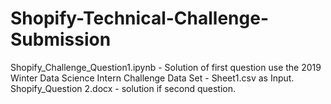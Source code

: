 # Shopify-Technical-Challenge-Submission

Shopify_Challenge_Question1.ipynb - Solution of first question use the 2019 Winter Data Science Intern Challenge Data Set - Sheet1.csv as Input.<br />
Shopify_Question 2.docx - solution if second question.
